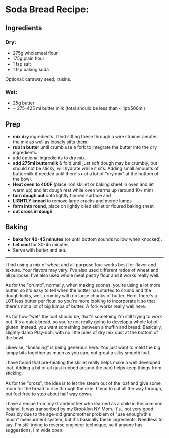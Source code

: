 # Soda Bread Recipe:

## Ingredients

### Dry:
* 275g wholemeal flour
* 175g plain flour
* 1 tsp salt
* 1 tsp baking soda

Optional: caraway seed, raisins.

### Wet:
* 25g butter
* ~ 275-425 ml butter milk (total should be less than < 1pt/500ml)

## Prep
* **mix dry** ingredients.
I find sifting these through a wire strainer aerates the mix as well as loosely sifts them.
* **rub in butter** until crumb
use a fork to integrate the butter into the dry ingredients.
* add optional ingredients to dry mix.
* **add 275ml buttermilk** & fold until just soft dough
may be crumbly, but should not be sticky, will hydrate while it sits. Adding small amounts of buttermilk if needed until there's not a lot of "dry mix" at the bottom of the bowl.
* **Heat oven to 400F**
(place iron skillet or baking sheet in oven and let warm up) and let dough rest while oven warms up (around 10+ min)
* **turn dough out** onto lightly floured surface and
* **LIGHTLY knead** to remove large cracks and merge lumps
* **form into round**, place on lightly oiled skillet or floured baking sheet
* **cut cross in dough**

## Baking
* **bake for 40-45 minutes** (or until bottom sounds hollow when knocked).
* **Let cool** for 30-45 minutes
* Serve with butter and tea.

---

I find using a mix of wheat and all purpose four works best for flavor and texture. Your flavors may vary. I've also used different ratios of wheat and all purpose. I've also used whole meal pastry flour and it works really well.

As for the "crumb", normally, when making scones, you're using a lot more butter, so it's easy to tell when the butter has started to crumb and the dough looks, well, crumbly with no large chunks of butter. Here, there's a LOT less butter per flour, so you're more looking to incorporate it so that there's not a lot of big lumps of butter. A fork works really well here.

As for how "wet" the loaf should be, that's something I'm still trying to work out. It's a quick bread, so you're not really going to develop a whole lot of gluten. Instead. you want something between a muffin and bread. Basically, slightly damp Play-doh, with no little piles of dry mix dust at the bottom of the bowl.

Likewise, "kneading" is being generous here. You just want to meld the big lumpy bits together as much as you can, not great a silky smooth loaf.

I have found that pre-heating the skillet really helps make a well developed loaf. Adding a bit of oil (just rubbed around the pan) helps keep things from sticking.

As for the "cross", the idea is to let the steam out of the loaf and give some room for the bread to rise through the skin. I tend to cut all the way through, but feel free to stop about half way down.

I have a recipe from my Grandmother who learned as a child in Roscommon Ireland. It was transcribed by my Brooklyn NY Mom. It's.. not very good. Possibly due to the age-old grandmother problem of "use enough/this much" measurment system, but it's basically these ingredients. Needless to say, I'm still trying to reverse engineer technique, so if anyone has suggestions, I'm wide open.
